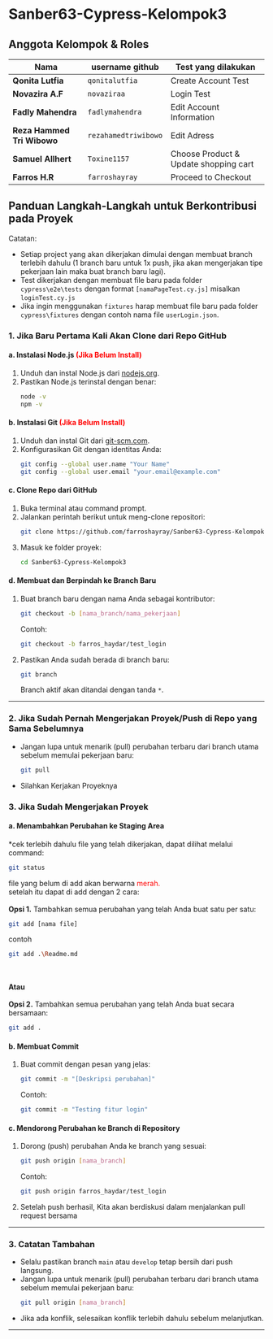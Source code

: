 # Sanber63-Cypress-Kelompok3

## Anggota Kelompok & Roles


| Nama                      | username github       | Test yang dilakukan                 |
|---------------------------|-----------------------|-------------------------------------|
| **Qonita Lutfia**         | `qonitalutfia`      | Create Account Test                   |
| **Novazira A.F**          | `novaziraa`         | Login Test                            |
| **Fadly Mahendra**        | `fadlymahendra`     | Edit Account Information              |
| **Reza Hammed Tri Wibowo**| `rezahamedtriwibowo`| Edit Adress                           |
| **Samuel Allhert**        | `Toxine1157`        | Choose Product & Update shopping cart |
| **Farros H.R**            | `farroshayray`      | Proceed to Checkout                   |


## Panduan Langkah-Langkah untuk Berkontribusi pada Proyek

Catatan:
- Setiap project yang akan dikerjakan dimulai dengan membuat branch terlebih dahulu (1 branch baru untuk 1x push, jika akan mengerjakan tipe pekerjaan lain maka buat branch baru lagi).
- Test dikerjakan dengan membuat file baru pada folder `cypress\e2e\tests` dengan format `[namaPageTest.cy.js]` misalkan `loginTest.cy.js`
- Jika ingin menggunakan `fixtures` harap membuat file baru pada folder `cypress\fixtures` dengan contoh nama file `userLogin.json`.

### **1. Jika Baru Pertama Kali Akan Clone dari Repo GitHub**

#### a. **Instalasi Node.js <span style="color: red;">(Jika Belum Install)</span>**
1. Unduh dan instal Node.js dari [nodejs.org](https://nodejs.org/).
2. Pastikan Node.js terinstal dengan benar:
   ```bash
   node -v
   npm -v
   ```

#### b. **Instalasi Git <span style="color: red;">(Jika Belum Install)</span>**
1. Unduh dan instal Git dari [git-scm.com](https://git-scm.com/).
2. Konfigurasikan Git dengan identitas Anda:
   ```bash
   git config --global user.name "Your Name"
   git config --global user.email "your.email@example.com"
   ```

#### c. **Clone Repo dari GitHub**
1. Buka terminal atau command prompt.
2. Jalankan perintah berikut untuk meng-clone repositori:
   ```bash
   git clone https://github.com/farroshayray/Sanber63-Cypress-Kelompok3.git
   ```
3. Masuk ke folder proyek:
   ```bash
   cd Sanber63-Cypress-Kelompok3
   ```

#### d. **Membuat dan Berpindah ke Branch Baru**
1. Buat branch baru dengan nama Anda sebagai kontributor:
   ```bash
   git checkout -b [nama_branch/nama_pekerjaan]
   ```
   Contoh:
   ```bash
   git checkout -b farros_haydar/test_login
   ```

2. Pastikan Anda sudah berada di branch baru:
   ```bash
   git branch
   ```
   Branch aktif akan ditandai dengan tanda `*`.

---
### **2. Jika Sudah Pernah Mengerjakan Proyek/Push di Repo yang Sama Sebelumnya**
- Jangan lupa untuk menarik (pull) perubahan terbaru dari branch utama sebelum memulai pekerjaan baru:
   ```bash
   git pull
   ```
- Silahkan Kerjakan Proyeknya

### **3. Jika Sudah Mengerjakan Proyek**

#### a. **Menambahkan Perubahan ke Staging Area**

*cek terlebih dahulu file yang telah dikerjakan, dapat dilihat melalui command:
   ```bash
   git status
   ```
   file yang belum di add akan berwarna <span style="color: red;">merah.</span> <br>
   setelah itu dapat di add dengan 2 cara: <br><br>
**Opsi 1.** Tambahkan semua perubahan yang telah Anda buat satu per satu:
   ```bash
   git add [nama file]
   ```
   contoh 
   ```bash
   git add .\Readme.md
   ```
   <br><br>
   **Atau**
   <br><br>
**Opsi 2.** Tambahkan semua perubahan yang telah Anda buat secara bersamaan:
   ```bash
   git add .
   ```

   


#### b. **Membuat Commit**
1. Buat commit dengan pesan yang jelas:
   ```bash
   git commit -m "[Deskripsi perubahan]"
   ```
   Contoh:
   ```bash
   git commit -m "Testing fitur login"
   ```

#### c. **Mendorong Perubahan ke Branch di Repository**
1. Dorong (push) perubahan Anda ke branch yang sesuai:
   ```bash
   git push origin [nama_branch]
   ```
   Contoh:
   ```bash
   git push origin farros_haydar/test_login
   ```

2. Setelah push berhasil, Kita akan berdiskusi dalam    menjalankan pull request bersama

---

### **3. Catatan Tambahan**
- Selalu pastikan branch `main` atau `develop` tetap bersih dari push langsung.
- Jangan lupa untuk menarik (pull) perubahan terbaru dari branch utama sebelum memulai pekerjaan baru:
   ```bash
   git pull origin [nama_branch]
   ```
- Jika ada konflik, selesaikan konflik terlebih dahulu sebelum melanjutkan.

---
